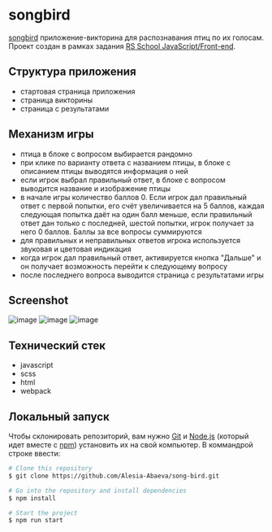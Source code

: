 # songbird

[songbird](https://rolling-scopes-school.github.io/alesia-abaeva-JSFE2022Q3/songbird/) приложение-викторина для распознавания птиц по их голосам. 
Проект создан в рамках задания [RS School JavaScript/Front-end](https://rs.school/js/).

## Структура приложения

- стартовая страница приложения
- страница викторины
- страница с результатами

## Механизм игры

- птица в блоке с вопросом выбирается рандомно
- при клике по варианту ответа с названием птицы, в блоке с описанием птицы выводятся информация о ней
- если игрок выбрал правильный ответ, в блоке с вопросом выводится название и изображение птицы
- в начале игры количество баллов 0. Если игрок дал правильный ответ с первой попытки, его счёт увеличивается на 5 баллов, каждая следующая попытка даёт на один балл меньше, если правильный ответ дан только с последней, шестой попытки, игрок получает за него 0 баллов. Баллы за все вопросы суммируются
- для правильных и неправильных ответов игрока используется звуковая и цветовая индикация
- когда игрок дал правильный ответ, активируется кнопка "Дальше" и он получает возможность перейти к следующему вопросу
- после последнего вопроса выводится страница с результатами игры

## Screenshot
![image](https://user-images.githubusercontent.com/101274979/233976660-706c3d1d-0fbd-40eb-bf48-2f2f967010bf.png)
![image](https://user-images.githubusercontent.com/101274979/233976831-e353eb12-a0ee-4adf-8efd-d4c7e384172f.png)
![image](https://user-images.githubusercontent.com/101274979/233976911-58aae5f1-d244-48d4-89f4-cc73df933e4b.png)


## Технический стек

- javascript
- scss
- html
- webpack

## Локальный запуск

Чтобы склонировать репозиторий, вам нужно [Git](https://git-scm.com) и [Node.js](https://nodejs.org/en/download/) (который идет вместе с [npm](http://npmjs.com)) установить их на свой компьютер. В коммандрой строке ввести:

```bash
# Clone this repository
$ git clone https://github.com/Alesia-Abaeva/song-bird.git

# Go into the repository and install dependencies
$ npm install

# Start the project
$ npm run start



```
